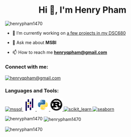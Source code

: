 <h1 align="center">Hi 👋, I'm Henry Pham</h1>
<p align="left"> <img src="https://komarev.com/ghpvc/?username=henrypham1470&label=Profile%20views&color=0e75b6&style=flat" alt="henrypham1470" /> </p>

- 🔭 I’m currently working on [a few projects in my DSC680](https://github.com/henrypham1470/DSC680)

- 💬 Ask me about **MSBI**

- 📫 How to reach me **henryqpham@gmail.com**

<h3 align="left">Connect with me:</h3>
<p align="left">
<a href="https://linkedin.com/in/henryqpham@gmail.com" target="blank"><img align="center" src="https://raw.githubusercontent.com/rahuldkjain/github-profile-readme-generator/master/src/images/icons/Social/linked-in-alt.svg" alt="henryqpham@gmail.com" height="30" width="40" /></a>
</p>

<h3 align="left">Languages and Tools:</h3>
<p align="left"> <a href="https://www.microsoft.com/en-us/sql-server" target="_blank" rel="noreferrer"> <img src="https://www.svgrepo.com/show/303229/microsoft-sql-server-logo.svg" alt="mssql" width="40" height="40"/> </a> <a href="https://pandas.pydata.org/" target="_blank" rel="noreferrer"> <img src="https://raw.githubusercontent.com/devicons/devicon/2ae2a900d2f041da66e950e4d48052658d850630/icons/pandas/pandas-original.svg" alt="pandas" width="40" height="40"/> </a> <a href="https://www.python.org" target="_blank" rel="noreferrer"> <img src="https://raw.githubusercontent.com/devicons/devicon/master/icons/python/python-original.svg" alt="python" width="40" height="40"/> </a> <a href="https://www.rust-lang.org" target="_blank" rel="noreferrer"> <img src="https://raw.githubusercontent.com/devicons/devicon/master/icons/rust/rust-plain.svg" alt="rust" width="40" height="40"/> </a> <a href="https://scikit-learn.org/" target="_blank" rel="noreferrer"> <img src="https://upload.wikimedia.org/wikipedia/commons/0/05/Scikit_learn_logo_small.svg" alt="scikit_learn" width="40" height="40"/> </a> <a href="https://seaborn.pydata.org/" target="_blank" rel="noreferrer"> <img src="https://seaborn.pydata.org/_images/logo-mark-lightbg.svg" alt="seaborn" width="40" height="40"/> </a> </p>

<p><img align="left" src="https://github-readme-stats.vercel.app/api/top-langs?username=henrypham1470&show_icons=true&locale=en&layout=compact" alt="henrypham1470" /></p>

<p>&nbsp;<img align="center" src="https://github-readme-stats.vercel.app/api?username=henrypham1470&show_icons=true&locale=en" alt="henrypham1470" /></p>

<p><img align="center" src="https://github-readme-streak-stats.herokuapp.com/?user=henrypham1470&" alt="henrypham1470" /></p>
